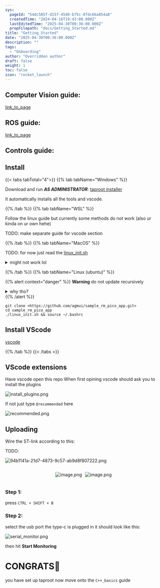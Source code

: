 ```yaml
---
sys:
  pageId: "54dc585f-d15f-45d0-b75c-8fdc66a854a8"
  createdTime: "2024-04-16T19:43:00.000Z"
  lastEditedTime: "2025-04-30T00:36:00.000Z"
  propFilepath: "docs/Getting_Started.md"
title: "Getting_Started"
date: "2025-04-30T00:36:00.000Z"
description: ""
tags:
  - "Onboarding"
author: "Overridden author"
draft: false
weight: 1
toc: false
icon: "rocket_launch"
---
```


## Computer Vision guide:

[link_to_page](86d45bc0-388b-4d26-8848-44f255f73d0e)

## ROS guide:

[link_to_page](3c76c1de-ec8f-46d6-8b0a-294005edc2d5)

## Controls guide:

## Install

{{< tabs tabTotal="4">}}
{{% tab tabName="Windows" %}}

Download and run _**AS ADMINISTRATOR**_: [taproot installer](https://github.com/Thornbots/TeachingFreshies/releases/tag/1.0)

It automatically installs all the tools and vscode.

{{% /tab %}}
{{% tab tabName="WSL" %}}

Follow the linux guide but currently some methods do not work (also ur kinda on ur own hehe)

TODO: make separate guide for vscode section

{{% /tab %}}
{{% tab tabName="MacOS" %}}

TODO: for now just read the [linux_init.sh](https://github.com/agmui/sample_rm_pico_app/blob/main/linux_init.sh)

<details>
<summary>might not work lol</summary>

`brew install libusb pkg-config`

Next install: [vscode](https://code.visualstudio.com/Download)

</details>

{{% /tab %}}
{{% tab tabName="Linux (ubuntu)" %}}

{{% alert context="danger" %}}
**Warning** do not update recursively
<details>
<summary>why tho?</summary>
There are some submodules that may go on for a while (like tinyusb) and I highly
recommend you don't need to get them.
If you want to see what submodules I update just look in `linux_init.sh`
</details>
{{% /alert %}}

```shell
git clone <https://github.com/agmui/sample_rm_pico_app.git>
cd sample_rm_pico_app
./linux_init.sh && source ~/.bashrc
```

## Install VScode

[vscode](https://code.visualstudio.com/Download)

{{% /tab %}}
{{< /tabs >}}

## VScode extensions

Have vscode open this repo
When first opining vscode should ask you to install the plugins

![install_plugins.png](https://prod-files-secure.s3.us-west-2.amazonaws.com/d518164a-d88e-44d1-a4ee-3adb3bd8bce0/89bd30f0-1825-4e77-867b-0a41ce370880/install_plugins.png?X-Amz-Algorithm=AWS4-HMAC-SHA256&X-Amz-Content-Sha256=UNSIGNED-PAYLOAD&X-Amz-Credential=ASIAZI2LB4666ZGKS26T%2F20250507%2Fus-west-2%2Fs3%2Faws4_request&X-Amz-Date=20250507T061244Z&X-Amz-Expires=3600&X-Amz-Security-Token=IQoJb3JpZ2luX2VjEK7%2F%2F%2F%2F%2F%2F%2F%2F%2F%2FwEaCXVzLXdlc3QtMiJGMEQCID86tcY9NK%2BBGnqeRqYsr3K14rvJZffx7nGxhZ7lFZRWAiBizXOXnZbcODmwwhkpXFMYvd1JwVULcizm3rdjNd%2FT%2FCr%2FAwhXEAAaDDYzNzQyMzE4MzgwNSIMOQgy8awM%2F4hGkA80KtwD1duJi%2FqwwJNMkad1UVoqUU3A%2FVD%2BZM9HKlwb8jkrmeJEveUFRk33hZYUZQUJEZlge4bX7GpIFna0m5y78AFU1Zz3enQmmrkoPRNwR2h0%2FBjAHFP2hS3MwJ%2BdQCFPS6z0SFUCtyulrUAkuLbKGmsMmHE7Z0qnM0eFR2u0ZXimRSDFkOu7jSNl39jz%2BTVvPYZXAEIKZ5bEg3riZF8A9yE2RkJ9Cee0JGd8qc7CTnzpnxUcbfCpHqyWs6GxWw0nw0g8lHlv8NsAx2DpHlEZ9TT0%2F1WZbs6OOrzOYEd2tt0CKtOsHAdj3wcxN9QpvwcQ8j4Qin%2FbvP0jX9Hu1oFaGFR5l4V%2FPEtaBbJUshMjetM9Fgmg3MNe9%2FvYP5zE4bGIDqO8XfCTeFueX54sseNnh4%2B%2F8RguMHojo4npcEFZq2mvsLEZULymEeQVbXKop7NKEE5dtddsc8R8FZb7u3gtFwDUJ7prxhUKXMjPkrlFP6jNDa9P9c%2FAMQjo5WeajSlm3DcIIQRBJesetO1GMgGoJVD%2BD1yTZse%2F1FNfBomLxFoKXBI2RkQW4CeUzNC9ajYdrcjlX68k8NR2XcV4lcjih63RgtOduHcEqG36Im%2Bl2Q8bqgREatzEcNwfjtCq%2B%2B4wwe%2FrwAY6pgEsw%2FYGOnOqhkI8gMKVXp0dUraXhKEK5vs2AnNGkl2voGKmG%2BU9Z%2BH54FUtIIoLm8pc0dIL6r8fiaReCgLzV7SPk17slEyvIAmUjd61Jj%2B78h4j7D8g1RdsLR5G%2FRBmb4E7LGUA7cEY0TFtmMHRqmHeKsInYCgcYEZncfjc%2F8EB11bIvI5RI8iQekJIJ%2BRHla53oK5RGsidt75GbQ%2Fdj5ll9oSGXa%2Fl&X-Amz-Signature=6a60de4cea3d7c505a0f0c8b1c33fbc0beca51c93e713b335e76db577a90f8c4&X-Amz-SignedHeaders=host&x-id=GetObject)

If not just type `@recommended` here  

![recommended.png](https://prod-files-secure.s3.us-west-2.amazonaws.com/d518164a-d88e-44d1-a4ee-3adb3bd8bce0/61e661e9-5d85-4dfc-be0d-8d2097a5e793/recommended.png?X-Amz-Algorithm=AWS4-HMAC-SHA256&X-Amz-Content-Sha256=UNSIGNED-PAYLOAD&X-Amz-Credential=ASIAZI2LB4666ZGKS26T%2F20250507%2Fus-west-2%2Fs3%2Faws4_request&X-Amz-Date=20250507T061244Z&X-Amz-Expires=3600&X-Amz-Security-Token=IQoJb3JpZ2luX2VjEK7%2F%2F%2F%2F%2F%2F%2F%2F%2F%2FwEaCXVzLXdlc3QtMiJGMEQCID86tcY9NK%2BBGnqeRqYsr3K14rvJZffx7nGxhZ7lFZRWAiBizXOXnZbcODmwwhkpXFMYvd1JwVULcizm3rdjNd%2FT%2FCr%2FAwhXEAAaDDYzNzQyMzE4MzgwNSIMOQgy8awM%2F4hGkA80KtwD1duJi%2FqwwJNMkad1UVoqUU3A%2FVD%2BZM9HKlwb8jkrmeJEveUFRk33hZYUZQUJEZlge4bX7GpIFna0m5y78AFU1Zz3enQmmrkoPRNwR2h0%2FBjAHFP2hS3MwJ%2BdQCFPS6z0SFUCtyulrUAkuLbKGmsMmHE7Z0qnM0eFR2u0ZXimRSDFkOu7jSNl39jz%2BTVvPYZXAEIKZ5bEg3riZF8A9yE2RkJ9Cee0JGd8qc7CTnzpnxUcbfCpHqyWs6GxWw0nw0g8lHlv8NsAx2DpHlEZ9TT0%2F1WZbs6OOrzOYEd2tt0CKtOsHAdj3wcxN9QpvwcQ8j4Qin%2FbvP0jX9Hu1oFaGFR5l4V%2FPEtaBbJUshMjetM9Fgmg3MNe9%2FvYP5zE4bGIDqO8XfCTeFueX54sseNnh4%2B%2F8RguMHojo4npcEFZq2mvsLEZULymEeQVbXKop7NKEE5dtddsc8R8FZb7u3gtFwDUJ7prxhUKXMjPkrlFP6jNDa9P9c%2FAMQjo5WeajSlm3DcIIQRBJesetO1GMgGoJVD%2BD1yTZse%2F1FNfBomLxFoKXBI2RkQW4CeUzNC9ajYdrcjlX68k8NR2XcV4lcjih63RgtOduHcEqG36Im%2Bl2Q8bqgREatzEcNwfjtCq%2B%2B4wwe%2FrwAY6pgEsw%2FYGOnOqhkI8gMKVXp0dUraXhKEK5vs2AnNGkl2voGKmG%2BU9Z%2BH54FUtIIoLm8pc0dIL6r8fiaReCgLzV7SPk17slEyvIAmUjd61Jj%2B78h4j7D8g1RdsLR5G%2FRBmb4E7LGUA7cEY0TFtmMHRqmHeKsInYCgcYEZncfjc%2F8EB11bIvI5RI8iQekJIJ%2BRHla53oK5RGsidt75GbQ%2Fdj5ll9oSGXa%2Fl&X-Amz-Signature=df12fdb043a4182fcabcaae9d076e0f952f31a005e8138d2e93ed0c0814353cb&X-Amz-SignedHeaders=host&x-id=GetObject)

## Uploading

Wire the ST-link according to this:

TODO:

![94b1141a-21d7-4873-9c57-ab9d8f807222.png](https://prod-files-secure.s3.us-west-2.amazonaws.com/d518164a-d88e-44d1-a4ee-3adb3bd8bce0/e5fad17d-ab82-4300-9f4c-505ab4b1202c/94b1141a-21d7-4873-9c57-ab9d8f807222.png?X-Amz-Algorithm=AWS4-HMAC-SHA256&X-Amz-Content-Sha256=UNSIGNED-PAYLOAD&X-Amz-Credential=ASIAZI2LB4666ZGKS26T%2F20250507%2Fus-west-2%2Fs3%2Faws4_request&X-Amz-Date=20250507T061244Z&X-Amz-Expires=3600&X-Amz-Security-Token=IQoJb3JpZ2luX2VjEK7%2F%2F%2F%2F%2F%2F%2F%2F%2F%2FwEaCXVzLXdlc3QtMiJGMEQCID86tcY9NK%2BBGnqeRqYsr3K14rvJZffx7nGxhZ7lFZRWAiBizXOXnZbcODmwwhkpXFMYvd1JwVULcizm3rdjNd%2FT%2FCr%2FAwhXEAAaDDYzNzQyMzE4MzgwNSIMOQgy8awM%2F4hGkA80KtwD1duJi%2FqwwJNMkad1UVoqUU3A%2FVD%2BZM9HKlwb8jkrmeJEveUFRk33hZYUZQUJEZlge4bX7GpIFna0m5y78AFU1Zz3enQmmrkoPRNwR2h0%2FBjAHFP2hS3MwJ%2BdQCFPS6z0SFUCtyulrUAkuLbKGmsMmHE7Z0qnM0eFR2u0ZXimRSDFkOu7jSNl39jz%2BTVvPYZXAEIKZ5bEg3riZF8A9yE2RkJ9Cee0JGd8qc7CTnzpnxUcbfCpHqyWs6GxWw0nw0g8lHlv8NsAx2DpHlEZ9TT0%2F1WZbs6OOrzOYEd2tt0CKtOsHAdj3wcxN9QpvwcQ8j4Qin%2FbvP0jX9Hu1oFaGFR5l4V%2FPEtaBbJUshMjetM9Fgmg3MNe9%2FvYP5zE4bGIDqO8XfCTeFueX54sseNnh4%2B%2F8RguMHojo4npcEFZq2mvsLEZULymEeQVbXKop7NKEE5dtddsc8R8FZb7u3gtFwDUJ7prxhUKXMjPkrlFP6jNDa9P9c%2FAMQjo5WeajSlm3DcIIQRBJesetO1GMgGoJVD%2BD1yTZse%2F1FNfBomLxFoKXBI2RkQW4CeUzNC9ajYdrcjlX68k8NR2XcV4lcjih63RgtOduHcEqG36Im%2Bl2Q8bqgREatzEcNwfjtCq%2B%2B4wwe%2FrwAY6pgEsw%2FYGOnOqhkI8gMKVXp0dUraXhKEK5vs2AnNGkl2voGKmG%2BU9Z%2BH54FUtIIoLm8pc0dIL6r8fiaReCgLzV7SPk17slEyvIAmUjd61Jj%2B78h4j7D8g1RdsLR5G%2FRBmb4E7LGUA7cEY0TFtmMHRqmHeKsInYCgcYEZncfjc%2F8EB11bIvI5RI8iQekJIJ%2BRHla53oK5RGsidt75GbQ%2Fdj5ll9oSGXa%2Fl&X-Amz-Signature=20949beea01b491d14e63ce19ec4c4c3af7a61b39a809572c7c48873aa7bae47&X-Amz-SignedHeaders=host&x-id=GetObject)

<div style="display: flex;flex-direction: row; column-gap:10px; max-width: 630px;justify-content: center;">
<div>

![image.png](https://prod-files-secure.s3.us-west-2.amazonaws.com/d518164a-d88e-44d1-a4ee-3adb3bd8bce0/210ecb78-1116-4d7b-b9b7-2292f66fa2c2/image.png?X-Amz-Algorithm=AWS4-HMAC-SHA256&X-Amz-Content-Sha256=UNSIGNED-PAYLOAD&X-Amz-Credential=ASIAZI2LB466S32M2TG6%2F20250507%2Fus-west-2%2Fs3%2Faws4_request&X-Amz-Date=20250507T061248Z&X-Amz-Expires=3600&X-Amz-Security-Token=IQoJb3JpZ2luX2VjEK7%2F%2F%2F%2F%2F%2F%2F%2F%2F%2FwEaCXVzLXdlc3QtMiJHMEUCIH%2FGG0vHX4Q3e07RharKPyG%2BMnM7u%2BduBMbdVfPWVy%2FUAiEA%2FtZVtHBW3wJGNoJaoNkNxru6shjhTRDhWK3DNQWtsWEq%2FwMIVxAAGgw2Mzc0MjMxODM4MDUiDLBODFn7N%2FlaLdaOMircA0f4WyR6YDyyezePbuXZLfwFpDgfbvZjIveL11YIe7JAza3e1QPZaVja6OI2Ncqinks0mOqJXt3p%2F6XUghzL4QXEufSWTrL0HJKnUwjynORpRL93eNhbWvEwHc8pah%2FXS5eK59rAT4kyd0DUeo7MFe2wqcZo2tXnml9b1%2BP7Ix1M9WbgtRWewffeIf%2F6dAJ7mkdzKARNPoQdmBrx8zt0qlk6bmqq2tGsldEK7dbEw%2FqSUU3OQ4tbImNwj3BcYfjlHuD%2FAyabmtA9rq6rwscgQmV4RyXJLh48%2FKUoazdK412%2BbNDwPmI1Wt%2Fq%2B3eWM0N4yvJVbjHBfVpzHgtnt13i56NCSJZJbTZW0KOHRoBqj85iLOvQmdSLq80NTBhrRAA8j40a2Fb4TMch44%2BBvBLeOCGQzvAtkwpoV7ExaaUS4mlczg%2FZZGtvugmsnnrA7Q8P9lRaC%2FKrfJxSBiRA9249VGJed539m3BFR7j139DtyJVJi%2B%2BITIRRoXtIxpQFLfzr0xCToo1VYYG%2BBZmJwLK4RvMhYgZaFmYcy0ltogfaphcdRKwEjH1N9nGsZFRuNP0AaZyxWT1BaWSm%2Bj9jmcJfS0ymuZQmgiK5EYs4we7%2BmBb%2Bb8e2WDzeQWuBx6lcMK7w68AGOqUBLlfRWfYMTvVf%2BYk%2FGTzG1R95SogQObHrEoskeDYRBLBisnuh4po1voDWvqfxfraRCEUcIqCXRJA02%2B729Jq4TnooWXNts4kj%2FL%2BN3RdZ4srqA1D3qN235sbSmtB2SuVtvhIRgUK2GzocYsJ104kF7mdZv6SwOm9TCIiRjbNqn9pEM1J2YlImv%2B2aKKrlRqRzuOqJRrt2rqIGTls5UTPQOc5ZgpEM&X-Amz-Signature=bd8f0ef03d4f872398878f194fddd971d9794875e6f622e620f98ee75683e1d1&X-Amz-SignedHeaders=host&x-id=GetObject)

</div>
<div>

![image.png](https://prod-files-secure.s3.us-west-2.amazonaws.com/d518164a-d88e-44d1-a4ee-3adb3bd8bce0/33a0fd0f-8ca6-4a86-8e09-26e95ded1fff/image.png?X-Amz-Algorithm=AWS4-HMAC-SHA256&X-Amz-Content-Sha256=UNSIGNED-PAYLOAD&X-Amz-Credential=ASIAZI2LB466ZWDOZZJT%2F20250507%2Fus-west-2%2Fs3%2Faws4_request&X-Amz-Date=20250507T061248Z&X-Amz-Expires=3600&X-Amz-Security-Token=IQoJb3JpZ2luX2VjEK7%2F%2F%2F%2F%2F%2F%2F%2F%2F%2FwEaCXVzLXdlc3QtMiJGMEQCIEkQYYghInc0tplZcTZQtFWr1903J0xTt%2FC3RPoFVOVAAiB5%2BJc6V%2B%2FhhFAcHvCLaVhoUOYdr%2FKrWmV%2Bb0oyXcAZMir%2FAwhXEAAaDDYzNzQyMzE4MzgwNSIMY00YxcnDDLED307EKtwDHMYGkm0Whsse5J%2Fm8PKm4NC5aFoUt5T%2B9CC31OdhWe%2BxGzR4J%2BtWQO7LwPtGVbFW54OTRDlLvDaKDLSLUdyE7rmPNgCqE4IoK4KB%2BQYFWxyuDQxElEnjsDd5oykSPQ5qYHMJ13hELlrmO3%2FRMilXAW2PP8gmldUG5qR%2Fe0zXYsbKN5ugRc92td0klAy4PMhBvelCnGA%2B2X2%2FnNv3e8A8d1i6ILmwet7isK65SC9TF8hQFR2weOETHBBknP6rCmpz0dzkTjeKVOHYwtnv7rfWqLM%2BRp5YqXrghnk0hR%2FvphNLpm3jc9zjTPYHKdGZPrWG32ZWcMw2K5C6zDuqchMKYL9M%2B8mptSIU0f3yyxwELq%2BWVbPA8FabCUwoZ33sGBZVjnC4PtJE3tLnc0J5%2Bn19ar%2BX095AnOqpRmJVcUKm8b905UOT%2F9q%2BLjWfrB3XRb7RitceFSysDq2ePxQ2gM0d1lZgglSmsJHwd%2BlaX7EDc%2BkLTpt78QXRCGCpcPfGWtJQ9Gff8w38dkDULQulcsXjSf9WbrRrvTg8i4TUJTG8FgXWFBB9de0n0JxdFhStkgNe1Fnd%2BN7c50el21QPQlIk6p0v%2FNIX%2BnX82Nd0C2amSyKbRSOekUdN9l1oj8EwjPDrwAY6pgHyDfpGL%2BrhsZWBATErfpJ45Rj7ASHxtTE%2BMahEqtim%2BADTEQFPsHCe2zyXAGzaCZ0JJPaogdJYuEFu%2BYXpe6Y0%2Fo3CNULFVHuJtnT2a535nZDE22WJTAGyOnEfNs6yh7Ja6CcETFM0PUmNQTOTigfPHcNjIVUK19418yMobjp92mCuAxnVMZrIkjAeOz1rViExjrzGZ3flowjagHjxtMCEbxIQIAZ4&X-Amz-Signature=ee6e5a5ae548b9575648749808233972448b9f001e6f0bebdcce7e0cfe75a23f&X-Amz-SignedHeaders=host&x-id=GetObject)

</div>
</div>

### Step 1:

press `CTRL + SHIFT + B`

### Step 2:

select the usb port the type-c is plugged in it should look like this:

![serial_monitor.png](https://prod-files-secure.s3.us-west-2.amazonaws.com/d518164a-d88e-44d1-a4ee-3adb3bd8bce0/f03f4774-05d4-4393-b6a0-d5efb6d315ab/serial_monitor.png?X-Amz-Algorithm=AWS4-HMAC-SHA256&X-Amz-Content-Sha256=UNSIGNED-PAYLOAD&X-Amz-Credential=ASIAZI2LB4666ZGKS26T%2F20250507%2Fus-west-2%2Fs3%2Faws4_request&X-Amz-Date=20250507T061244Z&X-Amz-Expires=3600&X-Amz-Security-Token=IQoJb3JpZ2luX2VjEK7%2F%2F%2F%2F%2F%2F%2F%2F%2F%2FwEaCXVzLXdlc3QtMiJGMEQCID86tcY9NK%2BBGnqeRqYsr3K14rvJZffx7nGxhZ7lFZRWAiBizXOXnZbcODmwwhkpXFMYvd1JwVULcizm3rdjNd%2FT%2FCr%2FAwhXEAAaDDYzNzQyMzE4MzgwNSIMOQgy8awM%2F4hGkA80KtwD1duJi%2FqwwJNMkad1UVoqUU3A%2FVD%2BZM9HKlwb8jkrmeJEveUFRk33hZYUZQUJEZlge4bX7GpIFna0m5y78AFU1Zz3enQmmrkoPRNwR2h0%2FBjAHFP2hS3MwJ%2BdQCFPS6z0SFUCtyulrUAkuLbKGmsMmHE7Z0qnM0eFR2u0ZXimRSDFkOu7jSNl39jz%2BTVvPYZXAEIKZ5bEg3riZF8A9yE2RkJ9Cee0JGd8qc7CTnzpnxUcbfCpHqyWs6GxWw0nw0g8lHlv8NsAx2DpHlEZ9TT0%2F1WZbs6OOrzOYEd2tt0CKtOsHAdj3wcxN9QpvwcQ8j4Qin%2FbvP0jX9Hu1oFaGFR5l4V%2FPEtaBbJUshMjetM9Fgmg3MNe9%2FvYP5zE4bGIDqO8XfCTeFueX54sseNnh4%2B%2F8RguMHojo4npcEFZq2mvsLEZULymEeQVbXKop7NKEE5dtddsc8R8FZb7u3gtFwDUJ7prxhUKXMjPkrlFP6jNDa9P9c%2FAMQjo5WeajSlm3DcIIQRBJesetO1GMgGoJVD%2BD1yTZse%2F1FNfBomLxFoKXBI2RkQW4CeUzNC9ajYdrcjlX68k8NR2XcV4lcjih63RgtOduHcEqG36Im%2Bl2Q8bqgREatzEcNwfjtCq%2B%2B4wwe%2FrwAY6pgEsw%2FYGOnOqhkI8gMKVXp0dUraXhKEK5vs2AnNGkl2voGKmG%2BU9Z%2BH54FUtIIoLm8pc0dIL6r8fiaReCgLzV7SPk17slEyvIAmUjd61Jj%2B78h4j7D8g1RdsLR5G%2FRBmb4E7LGUA7cEY0TFtmMHRqmHeKsInYCgcYEZncfjc%2F8EB11bIvI5RI8iQekJIJ%2BRHla53oK5RGsidt75GbQ%2Fdj5ll9oSGXa%2Fl&X-Amz-Signature=8d02be113419bfbd70e7685b408a72c84e672b4fc10684f04dd4d542a9f74777&X-Amz-SignedHeaders=host&x-id=GetObject)

then hit **Start Monitoring**

# CONGRATS🎉

you have set up taproot now move onto the `C++_basics` guide
